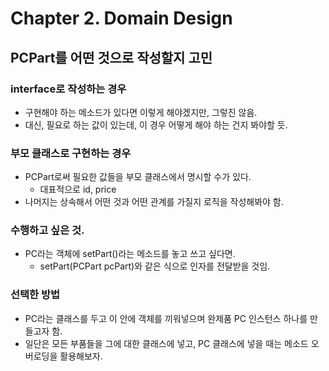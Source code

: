 # **Chapter 2. Domain Design**

## PCPart를 어떤 것으로 작성할지 고민
### interface로 작성하는 경우
* 구현해야 하는 메소드가 있다면 이렇게 해야겠지만, 그렇진 않음.
* 대신, 필요로 하는 값이 있는데, 이 경우 어떻게 해야 하는 건지 봐야할 듯.

### 부모 클래스로 구현하는 경우
* PCPart로써 필요한 값들을 부모 클래스에서 명시할 수가 있다.
  - 대표적으로 id, price
* 나머지는 상속해서 어떤 것과 어떤 관계를 가질지 로직을 작성해봐야 함.

### 수행하고 싶은 것.
* PC라는 객체에 setPart()라는 메소드를 놓고 쓰고 싶다면.
  - setPart(PCPart pcPart)와 같은 식으로 인자를 전달받을 것임.

### 선택한 방법
* PC라는 클래스를 두고 이 안에 객체를 끼워넣으며 완제품 PC 인스턴스 하나를 만들고자 함.
* 일단은 모든 부품들을 그에 대한 클래스에 넣고, PC 클래스에 넣을 때는 메소드 오버로딩을 활용해보자.
